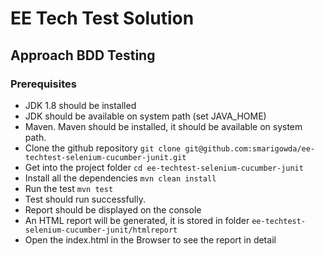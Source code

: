 # EE Tech Test Solution
## Approach BDD Testing

### Prerequisites

- JDK 1.8 should be installed
- JDK should be available on system path (set JAVA_HOME)
- Maven. Maven should be installed, it should be available on system path.
- Clone the github repository
`git clone git@github.com:smarigowda/ee-techtest-selenium-cucumber-junit.git`
- Get into the project folder
`cd ee-techtest-selenium-cucumber-junit`
- Install all the dependencies
`mvn clean install`
- Run the test
`mvn test`
- Test should run successfully.
- Report should be displayed on the console
- An HTML report will be generated, it is stored in folder `ee-techtest-selenium-cucumber-junit/htmlreport`
- Open the index.html in the Browser to see the report in detail
